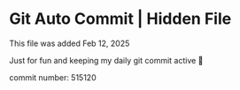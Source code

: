 # Git Auto Commit | Hidden File

This file was added Feb 12, 2025

Just for fun and keeping my daily git commit active 🤪

commit number: 515120
